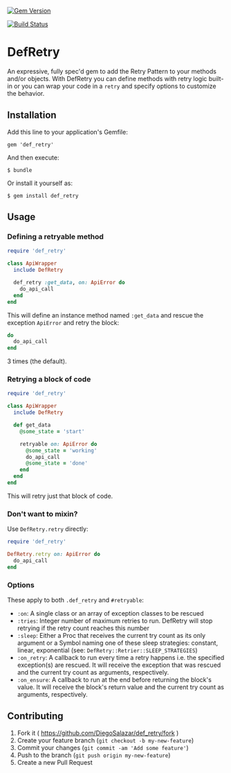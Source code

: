 [![Gem Version](https://badge.fury.io/rb/def_retry.svg)](http://badge.fury.io/rb/def_retry)

[![Build Status](https://travis-ci.org/DiegoSalazar/DefRetry.svg?branch=master)](https://travis-ci.org/DiegoSalazar/DefRetry)

# DefRetry

An expressive, fully spec'd gem to add the Retry Pattern to your methods and/or objects. With DefRetry
you can define methods with retry logic built-in or you can wrap your code in a
`retry` and specify options to customize the behavior.

## Installation

Add this line to your application's Gemfile:

    gem 'def_retry'

And then execute:

    $ bundle

Or install it yourself as:

    $ gem install def_retry

## Usage

### Defining a retryable method

```ruby
require 'def_retry'

class ApiWrapper
  include DefRetry

  def_retry :get_data, on: ApiError do
    do_api_call
  end
end
```

This will define an instance method named `:get_data` and rescue the exception
`ApiError` and retry the block:

```ruby
do
  do_api_call
end
```
3 times (the default).

### Retrying a block of code

```ruby
require 'def_retry'

class ApiWrapper
  include DefRetry

  def get_data
    @some_state = 'start'

    retryable on: ApiError do
      @some_state = 'working'
      do_api_call
      @some_state = 'done'
    end
  end
end
```

This will retry just that block of code.

### Don't want to mixin?

Use `DefRetry.retry` directly:

```ruby
require 'def_retry'

DefRetry.retry on: ApiError do
  do_api_call
end
```

### Options

These apply to both `.def_retry` and `#retryable`:
  - `:on`: A single class or an array of exception classes to be rescued
  - `:tries`: Integer number of maximum retries to run. DefRetry will stop retrying if the retry count reaches this number
  - `:sleep`: Either a Proc that receives the current try count as its only argument or a Symbol naming one of these sleep strategies: constant, linear, exponential (see: `DefRetry::Retrier::SLEEP_STRATEGIES`)
  - `:on_retry`: A callback to run every time a retry happens i.e. the specified exception(s) are rescued. It will receive the exception that was rescued and the current try count as arguments, respectively.
  - `:on_ensure`: A callback to run at the end before returning the block's value. It will receive the block's return value and the current try count as arguments, respectively.

## Contributing

1. Fork it ( https://github.com/DiegoSalazar/def_retry/fork )
2. Create your feature branch (`git checkout -b my-new-feature`)
3. Commit your changes (`git commit -am 'Add some feature'`)
4. Push to the branch (`git push origin my-new-feature`)
5. Create a new Pull Request
